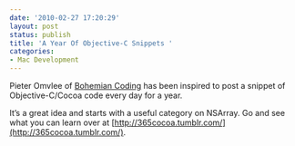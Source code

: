 ```yaml
---
date: '2010-02-27 17:20:29'
layout: post
status: publish
title: 'A Year Of Objective-C Snippets '
categories:
- Mac Development
---
```


Pieter Omvlee of [Bohemian Coding](http://www.bohemiancoding.com/) has been
inspired to post a snippet of Objective-C/Cocoa code every day for a year.

It’s a great idea and starts with a useful category on NSArray. Go and see what
you can learn over at
[http://365cocoa.tumblr.com/](http://365cocoa.tumblr.com/).

